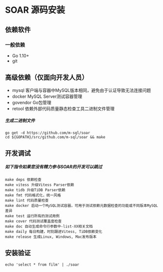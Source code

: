 # SOAR 源码安装
## 依赖软件
### 一般依赖
* Go 1.10+
* git
## 高级依赖（仅面向开发人员）
* mysql 客户端与容器中MySQL版本相同，避免由于认证导致无法连接问题
* docker MySQL Server测试容器管理
* govendor Go包管理
* retool 依赖外部代码质量静态检查工具二进制文件管理
##### 生成二进制文件
```
go get -d https://github.com/m-sql/soar
cd ${GOPATH}/src/github.com/m-sql/soar && make
```

## 开发调试
##### 如下指令如果您没有精力参与SOAR的开发可以跳过
```
make deps 依赖检查
make vitess 升级Vitess Parser依赖
make tidb 升级TiDB Parser依赖
make fmt 代码格式化，统一风格
make lint 代码质量检查
make docker 启动一个MySQL测试容器，可用于测试依赖元数据检查的功能或不同版本MySQL差异
make test 运行所有的测试用例
make cover 代码测试覆盖度检查
make doc 自动生成命令行参数中-list-XX相关文档
make daily 每日构建，时刻跟进Vitess, TiDB依赖变化
make release 生成Linux, Windows, Mac发布版本
```

## 安装验证
```
echo 'select * from film' | ./soar
```

